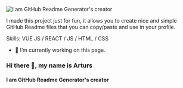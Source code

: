 ![I am GitHub Readme Generator's creator](https://github.com/Shahzadrahim-dev/shahzadrahim-dev/blob/main/boom.gif)

I made this project just for fun, it allows you to create nice and simple GitHub Readme files that you can copy/paste and use in your profile.

Skills: VUE JS / REACT / JS / HTML / CSS

- 🔭 I’m currently working on this page. 



### Hi there 👋, my name is Arturs
#### I am GitHub Readme Generator's creator
